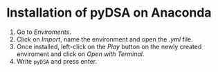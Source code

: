 # Installation of pyDSA on Anaconda

1. Go to _Enviroments_.
2. Click on _Import_, name the environment and open the _.yml_ file.
3. Once installed, left-click on the _Play_ button on the newly created enviroment and click on _Open with Terminal_.
4. Write `pyDSA` and press enter.
